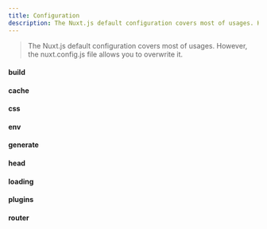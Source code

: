 ```yaml
---
title: Configuration
description: The Nuxt.js default configuration covers most of usages. However, the nuxt.config.js file allows you to overwrite it.
---
```


> The Nuxt.js default configuration covers most of usages. However, the nuxt.config.js file allows you to overwrite it.

#### build

#### cache

#### css

#### env

#### generate

#### head

#### loading

#### plugins

#### router
